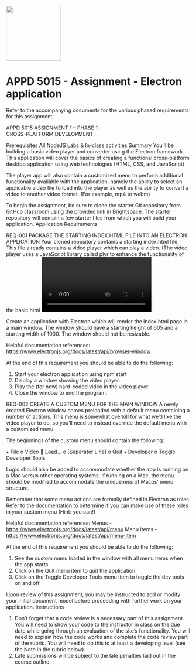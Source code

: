 <img width="150px" src="https://w0244079.github.io/nscc/nscc-jpeg.jpg" >

# APPD 5015 - Assignment - Electron application

Refer to the accompanying documents for the various phased requirements for this assignment.

APPD 5015                                                             ASSIGNMENT 1 – PHASE 1     
CROSS-PLATFORM DEVELOPMENT
			   
Prerequisites
All NodeJS Labs & In-class activities
Summary
You’ll be building a basic video player and converter using the Electron framework. This application will cover the basics of creating a functional cross-platform desktop application using web technologies (HTML, CSS, and JavaScript)

The player app will also contain a customized menu to perform additional functionality available with the application, namely the ability to select an applicable video file to load into the player as well as the ability to convert a video to another video format. (For example, mp4 to webm)

To begin the assignment, be sure to clone the starter Git repository from GitHub classroom using the provided link in Brightspace. The starter repository will contain a few starter files from which you will build your application.
Application Requirements

REQ-001	    PACKAGE THE STARTING INDEX.HTML FILE INTO AN ELECTRON APPLICATION
Your cloned repository contains a starting index.html file. This file already contains a video player which can play a video. (The video player uses a JavaScript library called plyr to enhance the functionality of the basic html <video> element. If you wish, you can learn more about it at https://plyr.io/)

Create an application with Electron which will render the index.html page in a main window. The window should have a starting height of 605 and a starting width of 1000. The window should not be resizable. 

Helpful documentation references:
https://www.electronjs.org/docs/latest/api/browser-window

At the end of this requirement you should be able to do the following:
1.	Start your electron application using npm start
2.	Display a window showing the video player.
3.	Play the (for now) hard-coded video in the video player.
4.	Close the window to end the program.

REQ-002	CREATE A CUSTOM MENU FOR THE MAIN WINDOW
A newly created Electron window comes preloaded with a default menu containing a number of actions. This menu is somewhat overkill for what we’d like the video player to do, so you’ll need to instead override the default menu with a customized menu.

The beginnings of the custom menu should contain the following:

•	File
o	Video
	Load…
o	[Separator Line]
o	Quit
•	Developer
o	Toggle Developer Tools

Logic should also be added to accommodate whether the app is running on a Mac versus other operating systems. If running on a Mac, the menu should be modified to accommodate the uniqueness of Macos’ menu structure. 

Remember that some menu actions are formally defined in Electron as roles. Refer to the documentation to determine if you can make use of these roles in your custom menu (Hint: you can!)

Helpful documentation references:
Menus - https://www.electronjs.org/docs/latest/api/menu
Menu Items - https://www.electronjs.org/docs/latest/api/menu-item

At the end of this requirement you should be able to do the following:
1.	See the custom menu loaded in the window with all menu items when the app starts.
2.	Click on the Quit menu item to quit the application.
3.	Click on the Toggle Developer Tools menu item to toggle the dev tools on and off

Upon review of this assignment, you may be instructed to add or modify your initial document model before proceeding with further work on your application.
Instructions 

1.	Don’t forget that a code review is a necessary part of this assignment. You will need to show your code to the instructor in class on the due date while going through an evaluation of the site’s functionality. You will need to explain how the code works and complete the code review part of the rubric. You will need to do this to at least a developing level (see the Note in the rubric below).
2.	Late submissions will be subject to the late penalties laid out in the course outline. 

